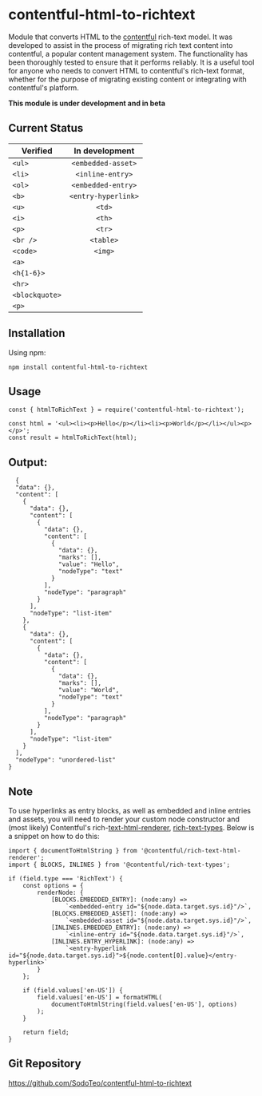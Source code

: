 # contentful-html-to-richtext

Module that converts HTML to the [contentful](https://www.contentful.com/) rich-text model. 
It was developed to assist in the process of migrating rich text content into contentful, a popular content management system. 
The functionality has been thoroughly tested to ensure that it performs reliably. It is a useful tool for anyone who
needs to convert HTML to contentful's rich-text format, whether for the purpose of migrating existing content or integrating with contentful's platform.

**This module is under development and in beta**

## Current Status

| Verified      | In development     |
| ------------- |:------------------:|
| `<ul>`        | `<embedded-asset>` |
| `<li>`        | `<inline-entry>`   |
| `<ol>`        | `<embedded-entry>` |
| `<b>`         | `<entry-hyperlink>`|
| `<u>`         | `<td>`             |
| `<i>`         | `<th>`             |
| `<p>`         | `<tr>`             |
| `<br />`      | `<table>`          |
| `<code>`      | `<img>`            |
| `<a>`         |                    |
| `<h{1-6}>`    |                    |
| `<hr>`        |                    |
| `<blockquote>`|                    |
| `<p>`         |                    |

## Installation

Using npm:

`npm install contentful-html-to-richtext`

## Usage

```
const { htmlToRichText } = require('contentful-html-to-richtext');

const html = '<ul><li><p>Hello</p></li><li><p>World</p></li></ul><p></p>';
const result = htmlToRichText(html);
```

## Output:

```
  {
  "data": {},
  "content": [
    {
      "data": {},
      "content": [
        {
          "data": {},
          "content": [
            {
              "data": {},
              "marks": [],
              "value": "Hello",
              "nodeType": "text"
            }
          ],
          "nodeType": "paragraph"
        }
      ],
      "nodeType": "list-item"
    },
    {
      "data": {},
      "content": [
        {
          "data": {},
          "content": [
            {
              "data": {},
              "marks": [],
              "value": "World",
              "nodeType": "text"
            }
          ],
          "nodeType": "paragraph"
        }
      ],
      "nodeType": "list-item"
    }
  ],
  "nodeType": "unordered-list"
}
```

## Note

To use hyperlinks as entry blocks, as well as embedded and inline entries and assets, you will need to render your custom node constructor and (most likely) Contentful's rich-[text-html-renderer](https://www.npmjs.com/package/@contentful/rich-text-html-renderer), [rich-text-types](https://www.npmjs.com/package/@contentful/rich-text-types). 
Below is a snippet on how to do this:

```
import { documentToHtmlString } from '@contentful/rich-text-html-renderer';
import { BLOCKS, INLINES } from '@contentful/rich-text-types';

if (field.type === 'RichText') {
    const options = {
        renderNode: {
            [BLOCKS.EMBEDDED_ENTRY]: (node:any) =>
                `<embedded-entry id="${node.data.target.sys.id}"/>`,
            [BLOCKS.EMBEDDED_ASSET]: (node:any) =>
                `<embedded-asset id="${node.data.target.sys.id}"/>`,
            [INLINES.EMBEDDED_ENTRY]: (node:any) =>
                `<inline-entry id="${node.data.target.sys.id}"/>`,
            [INLINES.ENTRY_HYPERLINK]: (node:any) =>
                `<entry-hyperlink id="${node.data.target.sys.id}">${node.content[0].value}</entry-hyperlink>`
        }
    };

    if (field.values['en-US']) {
        field.values['en-US'] = formatHTML(
            documentToHtmlString(field.values['en-US'], options)
        );
    }

    return field;
}
```

## Git Repository

https://github.com/SodoTeo/contentful-html-to-richtext

